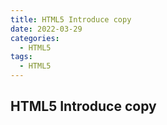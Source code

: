 ```yaml
---
title: HTML5 Introduce copy
date: 2022-03-29 
categories:
  - HTML5
tags:
  - HTML5
---
```


## HTML5 Introduce copy